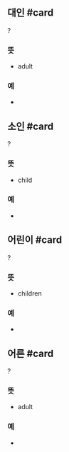## 대인 #card
?
### 뜻
- adult
### 예
-
<!--SR:!2024-08-15,3,250-->

## 소인 #card
?
### 뜻
- child
### 예
-
<!--SR:!2024-09-06,2,248-->

## 어린이 #card
?
### 뜻
- children
### 예
-
<!--SR:!2024-10-20,46,292-->

## 어른 #card
?
### 뜻
- adult
### 예
-
<!--SR:!2024-10-21,48,290-->
